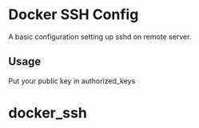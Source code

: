 # Docker SSH Config
A basic configuration setting up sshd on remote server.
## Usage

Put your public key in authorized_keys
# docker_ssh
